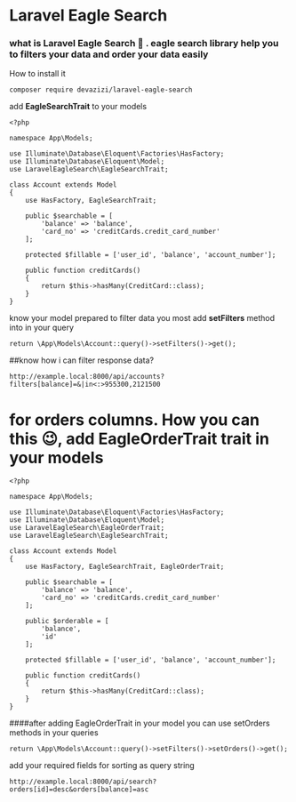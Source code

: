 # Laravel Eagle Search

### what is Laravel Eagle Search 🤔 . eagle search library help you to filters your data and order your data easily

How to install it 

```
composer require devazizi/laravel-eagle-search
```
add **EagleSearchTrait** to your models
```
<?php

namespace App\Models;

use Illuminate\Database\Eloquent\Factories\HasFactory;
use Illuminate\Database\Eloquent\Model;
use LaravelEagleSearch\EagleSearchTrait;

class Account extends Model
{
    use HasFactory, EagleSearchTrait;

    public $searchable = [
        'balance' => 'balance',
        'card_no' => 'creditCards.credit_card_number'
    ];

    protected $fillable = ['user_id', 'balance', 'account_number'];

    public function creditCards()
    {
        return $this->hasMany(CreditCard::class);
    }
}

```

know your model prepared to filter data you most add **setFilters** method into in your query
```
return \App\Models\Account::query()->setFilters()->get();
```

##know how i can filter response data?

```
http://example.local:8000/api/accounts?filters[balance]=&|in<:>955300,2121500
```

# for orders columns. How you can this 😉, add EagleOrderTrait trait in your models
```
<?php

namespace App\Models;

use Illuminate\Database\Eloquent\Factories\HasFactory;
use Illuminate\Database\Eloquent\Model;
use LaravelEagleSearch\EagleOrderTrait;
use LaravelEagleSearch\EagleSearchTrait;

class Account extends Model
{
    use HasFactory, EagleSearchTrait, EagleOrderTrait;

    public $searchable = [
        'balance' => 'balance',
        'card_no' => 'creditCards.credit_card_number'
    ];

    public $orderable = [
        'balance',
        'id'
    ];

    protected $fillable = ['user_id', 'balance', 'account_number'];

    public function creditCards()
    {
        return $this->hasMany(CreditCard::class);
    }
}
```
####after adding EagleOrderTrait in your model you can use setOrders methods in your queries 

``
return \App\Models\Account::query()->setFilters()->setOrders()->get();
``

add your required fields for sorting as query string

``
http://example.local:8000/api/search?orders[id]=desc&orders[balance]=asc
``





